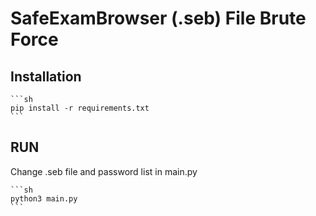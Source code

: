# SafeExamBrowser (.seb) File Brute Force

## Installation
    ```sh
    pip install -r requirements.txt
    ```

## RUN
Change .seb file and password list in main.py

    ```sh
    python3 main.py
    ```